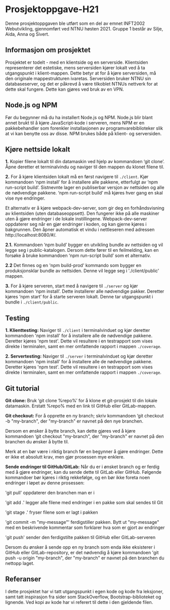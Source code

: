# Prosjektoppgave-H21
Denne prosjektoppgaven ble utført som en del av emnet INFT2002 Webutvikling, gjennomført ved NTNU høsten 2021. Gruppe 1 består av Silje, Aida, Anna og Sivert.



## Informasjon om prosjektet
Prosjektet er todelt - med en klientside og en serverside. Klientsiden representerer det estetiske, mens serversiden kjører lokalt ved å ta utgangspunkt i klient-mappen. Dette betyr at for å kjøre serversiden, må den originale mappestrukturen ivaretas. Serversiden bruker NTNU sin databaseserver, og det er påkrevd å være tilkoblet NTNUs nettverk for at dette skal fungere. Dette kan gjøres ved bruk av en VPN.



## Node.js og NPM 
Før du begynner må du ha installert Node.js og NPM. Node.js blir blant annet brukt til å kjøre JavaScript-kode i serveren, mens NPM er en pakkebehandler som forenkler installasjonen av programvarebiblioteker slik at vi kan benytte oss av disse. NPM brukes både på klient- og serversiden.  



## Kjøre nettside lokalt

**1.** Kopier filene lokalt til din datamaskin ved hjelp av kommandoen ‘git clone’. Åpne deretter et terminalvindu og naviger til den mappen du klonet filene til. 

**2.** For å kjøre klientsiden lokalt må en først navigere til `./client`. Kjør kommandoen ‘npm install’ for å installere alle pakkene, etterfulgt av ‘npm run-script build’. Sistnevnte lager en publiserbar versjon av nettsiden og alle de nødvendige pakkene. ‘npm run-script build’ må kjøres hver gang en skal vise nye endringer. 

Et alternativ er å kjøre webpack-dev-server, som gir deg en forhåndsvisning av klientsiden (uten databaseoppsett). Den fungerer ikke på alle maskiner uten å gjøre endringer i de lokale instillingene. Webpack-dev-server oppdaterer seg når en gjør endringer i koden, og kan gjerne kjøres i bakgrunnen. Den åpner automatisk et vindu i nettleseren med adressen http://localhost:8080/#/.

**2.1.**
Kommandoen ‘npm build’ bygger en utvikling bundle av nettsiden og vil legge seg i public-katalogen. Dersom dette fører til en feilmelding, kan en forsøke å bruke kommandoen ‘npm run-script build’ som et alternativ.

**2.2** 
Det finnes og en 'npm build-prod' kommando som bygger en produksjonsklar bundle av nettsiden. Denne vil legge seg i './client/public' mappen. 

**3.** For å kjøre serveren, start med å navigere til `./server` og kjør kommandoen ‘npm install’. Dette installerer alle nødvendige pakker. Deretter kjøres ‘npm start’ for å starte serveren lokalt. Denne tar utgangspunkt i bundle i `./client/public`. 



## Testing

**1. Klienttesting:** Naviger til `./client` i terminalvinduet og kjør deretter kommandoen 'npm install' for å installere alle de nødvendige pakkene. Deretter kjøres 'npm test'. Dette vil resultere i en testrapport som vises direkte i terminalen, samt en mer omfattende rapport i mappen `./coverage`.

**2. Servertesting:** Naviger til `./server` i terminalvinduet og kjør deretter kommandoen 'npm install' for å installere alle de nødvendige pakkene. Deretter kjøres 'npm test'. Dette vil resultere i en testrapport som vises direkte i terminalen, samt en mer omfattende rapport i mappen `./coverage`.




## Git tutorial

**Git clone:** Bruk ‘git clone %repo%’ for å klone et git-prosjekt til din lokale datamaskin. Erstatt %repo% med en link til GitHub eller GitLab-mappen. 


**Git checkout:** For å opprette en ny branch; skriv kommandoen ‘git checkout -b "my-branch", der "my-branch" er navnet på den nye branchen.

Dersom en ønsker å bytte branch, kan dette gjøres ved å kjøre kommandoen ‘git checkout "my-branch", der "my-branch" er navnet på den branchen du ønsker å bytte til.

Merk at en bør være i riktig branch før en begynner å gjøre endringer. Dette er ikke et absolutt krav, men gjør prosessen mye enklere. 


**Sende endringer til GitHub/GitLab:** Når du er i ønsket branch og er ferdig med å gjøre endringer, kan du sende dette til GitLab eller GitHub. Følgende kommandoer bør kjøres i riktig rekkefølge, og en bør ikke foreta noen endringer i løpet av denne prosessen:


'git pull' oppdaterer den branchen man er i 


'git add .' legger alle filene med endringer i en pakke som skal sendes til Git 


'git stage .' fryser filene som er lagt i pakken


'git commit -m "my-message"' ferdigstiller pakken. Bytt ut "my-message" med en beskrivende kommentar som forklarer hva som er gjort av endringer


'git push' sender den ferdigstilte pakken til GitHub eller GitLab-serveren


Dersom du ønsker å sende opp en ny branch som enda ikke eksisterer i GitHub eller GitLab-repository, er det nødvendig å kjøre kommandoen 'git push -u origin "my-branch", der "my-branch" er navnet på den branchen du nettopp laget.


## Referanser
I dette prosjektet har vi tatt utgangspunkt i egen kode og kode fra leksjoner, samt tatt inspirasjon fra sider som StackOverflow, Bootstrap-biblioteket og lignende. Ved kopi av kode har vi referert til dette i den gjeldende filen.